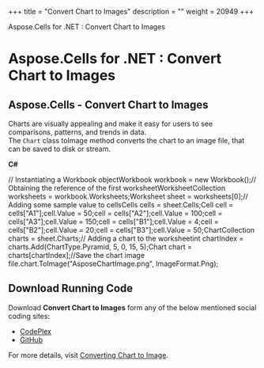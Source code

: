+++
title = "Convert Chart to Images" 
description = "" 
weight = 20949 
+++

Aspose.Cells for .NET : Convert Chart to Images  

# Aspose.Cells for .NET : Convert Chart to Images


## Aspose.Cells - Convert Chart to Images

Charts are visually appealing and make it easy for users to see comparisons, patterns, and trends in data.  
The `Chart` class toImage method converts the chart to an image file, that can be saved to disk or stream.

**C#**

// Instantiating a Workbook objectWorkbook workbook = new Workbook();// Obtaining the reference of the first worksheetWorksheetCollection worksheets = workbook.Worksheets;Worksheet sheet = worksheets\[0\];// Adding some sample value to cellsCells cells = sheet.Cells;Cell cell = cells\["A1"\];cell.Value = 50;cell = cells\["A2"\];cell.Value = 100;cell = cells\["A3"\];cell.Value = 150;cell = cells\["B1"\];cell.Value = 4;cell = cells\["B2"\];cell.Value = 20;cell = cells\["B3"\];cell.Value = 50;ChartCollection charts = sheet.Charts;// Adding a chart to the worksheetint chartIndex = charts.Add(ChartType.Pyramid, 5, 0, 15, 5);Chart chart = charts\[chartIndex\];//Save the chart image file.chart.ToImage("AsposeChartImage.png", ImageFormat.Png);

## Download Running Code

Download **Convert Chart to Images** form any of the below mentioned social coding sites:

*   [CodePlex](https://asposenpoi.codeplex.com/downloads/get/1482188)
*   [GitHub](https://github.com/aspose-cells/Aspose.Cells-for-.NET/releases/download/AsposeCellsFeaturesMissinginNPOI_v1.0/Convert.Chart.To.Images.Aspose.Cells.zip)

For more details, visit [Converting Chart to Image](http://www.aspose.com/docs/display/cellsnet/Converting+Chart+to+Image).

